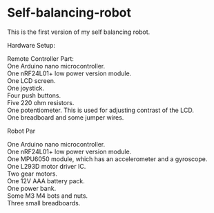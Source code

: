 # Self-balancing-robot

This is the first version of my self balancing robot. 

Hardware Setup:

Remote Controller Part:  
One Arduino nano microcontroller.  
One nRF24L01+ low power version module.  
One LCD screen.  
One joystick.  
Four push buttons.    
Five 220 ohm resistors.   
One potentiometer. This is used for adjusting contrast of the LCD.  
One breadboard and some jumper wires.  

Robot Par

One Arduino nano microcontroller.   
One nRF24L01+ low power version module.  
One MPU6050 module, which has an accelerometer and a gyroscope.  
One L293D motor driver IC.  
Two gear motors.   
One 12V AAA battery pack.  
One power bank.  
Some M3 M4 bots and nuts.  
Three small breadboards.  





